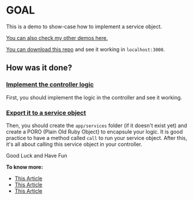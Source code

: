 # GOAL

This is a demo to show-case how to implement a service object.

[You can also check my other demos here.](https://github.com/andrerferrer/dedemos/blob/master/README.md#ded%C3%A9mos)

[You can download this repo](clone_this_repo.md) and see it working in `localhost:3000`.

## How was it done?

### [Implement the controller logic](https://github.com/andrerferrer/scraping-demo/commit/86d3ac4def574fcdf5a376d9efce330b0a09e763)

  First, you should implement the logic in the controller and see it working.

### [Export it to a service object](https://github.com/andrerferrer/scraping-demo/commit/ce2afda8e0eca6f4ccd290e7cf0617784b333810)

  Then, you should create the `app/services` folder (if it doesn't exist yet) and create a PORO (Plain Old Ruby Object) to encapsule your logic.
  It is good practice to have a method called `call` to run your service object.
  After this, it's all about calling this service object in your controller.

Good Luck and Have Fun

**To know more:**
* [This Article](https://www.toptal.com/ruby-on-rails/rails-service-objects-tutorial)
* [This Article](https://www.honeybadger.io/blog/refactor-ruby-rails-service-object/)
* [This Article](https://dev.to/joker666/ruby-on-rails-pattern-service-objects-b19)
